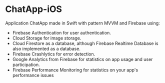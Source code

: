 # ChatApp-iOS

Application ChatApp made in Swift with pattern MVVM and Firebase using:

- Firebase Authentication for user authentication.
- Cloud Storage for image storage.
- Cloud Firestore as a database, although Firebase Realtime Database is also implemented as a database.
- Firebase Crashlytics for error detection.
- Google Analytics from Firebase for statistics on app usage and user participation.
- Firebase Performance Monitoring for statistics on your app's performance issues
